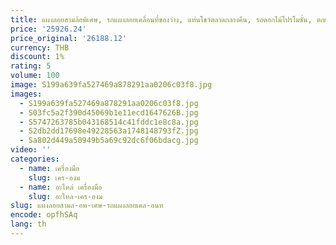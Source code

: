 ```yaml
---
title: แผงลอยสามล้อพิเศษ, รถแผงลอยเคลื่อนที่ของว่าง, แท่นโชว์ตลาดกลางคืน, รถดอกไม้โปรโมชั่น, ตกแต่งถนนเชิงพาณิชย์
price: '25926.24'
price_original: '26188.12'
currency: THB
discount: 1%
rating: 5
volume: 100
image: S199a639fa527469a878291aa0206c03f8.jpg
images:
  - S199a639fa527469a878291aa0206c03f8.jpg
  - S03fc5a2f390d45069b1e11ecd1647626B.jpg
  - S5747263785b043168514c41fddc1e8c8a.jpg
  - S2db2dd17698e49228563a1748148793fZ.jpg
  - Sa802d449a50949b5a69c92dc6f06bdacg.jpg
video: ''
categories:
  - name: เครื่องมือ
    slug: เคร-องม
  - name: อะไหล่ เครื่องมือ
    slug: อะไหล-เคร-องม
slug: แผงลอยสามล-อพ-เศษ-รถแผงลอยเคล-อนท
encode: opfhSAq
lang: th
---
```

  